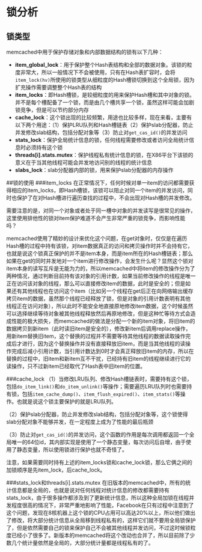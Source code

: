 # 锁分析

## 锁类型
memcached中用于保护存储对象和内部数据结构的锁有以下几种：

- **item_global_lock**：用于保护整个Hash表结构和全部的数据对象。该锁的粒度非常大，所以一般情况下不会被使用，只有在Hash表扩容时，会将`item_lock(hv)`所使用的锁类型从细粒度的Hash槽锁切换到这个全局锁，因为扩充操作需要调整整个Hash表的结构
- **item_locks**：即Hash槽锁，是较细粒度的用来保护Hash槽和其中对象的锁。并不是每个槽配备了一个锁，而是由几个槽共享一个锁，虽然这样可能会加剧锁竞争，但是可以节约部分内存
- **cache_lock**：这个锁出现的比较频繁，用途也比较多样，现在来看，主要有以下两个用途：（1）保护LRU队列和Hash槽链表（2）保护slab分配器，防止并发修改slab结构，包括分配对象等（3）防止对`get_cas_id()`的并发访问
- **stats_lock**：保护全局统计信息的锁，任何线程需要修改或者访问全局统计信息时必须持有这个锁
- **threads[i].stats.mutex**：保护线程私有统计信息的锁，在X86平台下该锁的意义在于当其他线程可能会并发地访问别的线程的统计信息
- **slabs_lock**：slab分配器内部的锁，用来保护slab分配器的内存操作

##锁的使用
###item_locks
在正常情况下，任何时候对单一item的访问都需要获得相应的item_locks，即Hash槽锁，该锁可以阻止对同一个item的并发访问，同时也保护了在对Hash槽进行遍历查找的过程中，不会出现对Hash槽的并发修改。

需要注意的是，对同一个对象或者处于同一槽中对象的并发读写是很常见的操作，这里使用排他性的锁对item保护难道不会产生非常严重的锁竞争，而影响性能吗？

memcached使用了精妙的设计来优化这个问题，在get对象时，仅仅是在遍历Hash槽的过程中持有该锁，对item数据真正的访问和拷贝操作时并不会持有它，也就是说这个锁真正保护的并不是item本身，而是item所在的Hash槽链表；那么如果在get的同时并发地对一个item进行修改操作，会发生什么呢？显然这个锁对item本身的读写互斥是无能为力的，所以memcached中将item的修改操作分为了两种情况，通过判断目前持有该对象的引用计数，如果当前修改操作的线程是唯一正在访问该对象的线程，那么可以直接修改item的数据，此时是安全的；但是如果还有其他线程也在访问这个item（比如另一个线程在get后正在向网络输出缓存拷贝item的数据，虽然那个线程已经释放了锁，但是对象的引用计数表明有其他线程正在访问对象），所以此时不能安全地直接原地修改item数据，这个时候虽然可以选择继续等待对象被其他线程释放然后再原地修改，但是这种忙等待方式会造成性能的极大损失，而memcached的做法是分配一个新的item对象，将旧item的数据拷贝到新item（此时读旧item是安全的），修改新item后调用replace操作，用新item替换旧item，这个替换的过程并不需要等待其他线程的数据读取操作完成后才进行，因为这个替换操作并没有直接释放旧item，而是当其他线程的读操作完成后减小引用计数，当引用计数达到0时才会真正释放旧item的内存，所以在替换的过程中，旧item和新item互不干扰，已经持有旧item的线程继续进行它的读操作，只不过新item已经取代了Hash表中旧item的位置。

###cache_lock
（1）当修改LRU队列、修改Hash槽链表时，需要持有这个锁，包括`do_item_link()`和`do_item_unlink()`等操作；需要遍历LRU队列时也需要持有锁，包括`item_cache_dump()`、`item_flush_expired()`、`item_stats()`等操作。也就是说这个锁主要保护的就是LRU队列。

（2）保护slab分配器，防止并发修改slab结构，包括分配对象等，这个锁使得slab分配对象不能够并发，在一定程度上成为了性能的最后瓶颈

（3）防止对`get_cas_id()`的并发访问，这个函数的作用是每次调用都返回一个全局唯一的64位id，其内部实现是使用了一个静态变量，每次访问后自增，由于使用了静态变量，所以使用锁进行保护也就不奇怪了。

注意，如果需要同时持有上述的item_locks锁和cache_lock锁，那么它俩之间的加锁顺序是先item_lock，后cache_lock。

###stats_lock和threads[i].stats.mutex
在旧版本的memcached中，所有的统计信息都是全局的，也就是说对任何线程对统计信息的修改都需要持有stats_lock，由于很多操作都涉及到了更新统计信息，所以这种全局加锁在线程并发程度很高的情况下，非常严重地影响了性能，Facebook在只有过程中注意到了这个问题，发现在8核机器上这个锁的CPU占用可以高达20%以上，所以他们做出了修改，将大部分统计信息从全局移到线程私有的，这样它们就不要用全局锁保护了，但是依然需要自己的锁来保护自己不会被其他线程并发访问，不过这时候锁粒度已经小了很多了。新版本的memcached将这个改动也合并了，所以目前除了少数几个统计量依然是全局的，大部分统计量都是线程私有的了。